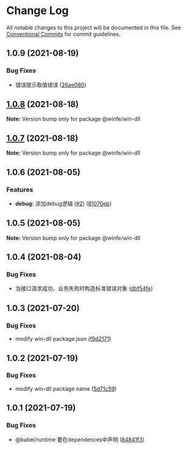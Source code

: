 # Change Log

All notable changes to this project will be documented in this file.
See [Conventional Commits](https://conventionalcommits.org) for commit guidelines.

## 1.0.9 (2021-08-19)


### Bug Fixes

* 错误提示取值错误 ([26ae080](https://github.com/cool-fe/winfe/commit/26ae0804924b7d2c54f49097dde9726d2f039bd6))





## [1.0.8](https://github.com/cool-fe/winfe/compare/@winfe/win-dll@1.0.6...@winfe/win-dll@1.0.8) (2021-08-18)

**Note:** Version bump only for package @winfe/win-dll





## [1.0.7](https://github.com/cool-fe/winfe/compare/@winfe/win-dll@1.0.6...@winfe/win-dll@1.0.7) (2021-08-18)

**Note:** Version bump only for package @winfe/win-dll





## 1.0.6 (2021-08-05)


### Features

* **debug:** 添加debug逻辑 ([#2](https://github.com/cool-fe/winfe/issues/2)) ([81070eb](https://github.com/cool-fe/winfe/commit/81070ebeb0775d38a7f33eb84df9ef75364c81ca))





## 1.0.5 (2021-08-05)

**Note:** Version bump only for package @winfe/win-dll





## 1.0.4 (2021-08-04)


### Bug Fixes

* 当接口请求成功，业务失败时构造标准错误对象 ([dbf54fe](https://github.com/cool-fe/winfe/commit/dbf54fe333dd2a975498ae9537af3e3984c08380))





## 1.0.3 (2021-07-20)


### Bug Fixes

* modify win-dll package.json ([f9d2171](https://github.com/cool-fe/winfe/commit/f9d21715b28789fd0b9fe26f4be310498881a102))





## 1.0.2 (2021-07-19)


### Bug Fixes

* modify win-dll package name ([5d71c59](https://github.com/cool-fe/winfe/commit/5d71c593cb6ac3ac3e642bff2de227fd3955b7ce))





## 1.0.1 (2021-07-19)


### Bug Fixes

* @babel/runtime 要在dependences中声明 ([84841f3](https://github.com/cool-fe/winfe/commit/84841f303af20bdc652815a05f5ee6cb45d3a06c))
